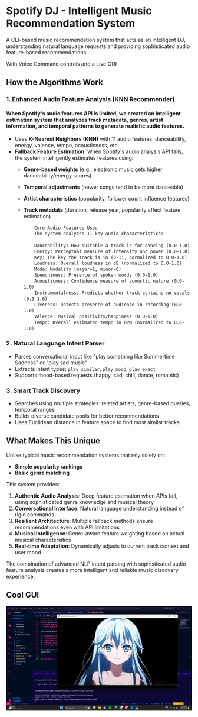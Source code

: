 # Spotify DJ - Intelligent Music Recommendation System

A CLI-based music recommendation system that acts as an intelligent DJ, understanding natural language requests and providing sophisticated audio feature-based recommendations.

With Voice Command controls and a Live GUI 

## How the Algorithms Work

### 1. **Enhanced Audio Feature Analysis (KNN Recommender)**

#### When Spotify's audio features API is limited, we created an intelligent estimation system that analyzes track metadata, genres, artist information, and temporal patterns to generate realistic audio features.

- Uses **K-Nearest Neighbors (KNN)** with 11 audio features: danceability, energy, valence, tempo, acousticness, etc.
- **Fallback Feature Estimation**: When Spotify's audio analysis API fails, the system intelligently estimates features using:
  - **Genre-based weights** (e.g., electronic music gets higher danceability/energy scores)
  - **Temporal adjustments** (newer songs tend to be more danceable)
  - **Artist characteristics** (popularity, follower count influence features)
  - **Track metadata** (duration, release year, popularity affect feature estimation)

            Core Audio Features Used
            The system analyzes 11 key audio characteristics:

            Danceability: How suitable a track is for dancing (0.0-1.0)
            Energy: Perceptual measure of intensity and power (0.0-1.0)
            Key: The key the track is in (0-11, normalized to 0.0-1.0)
            Loudness: Overall loudness in dB (normalized to 0.0-1.0)
            Mode: Modality (major=1, minor=0)
            Speechiness: Presence of spoken words (0.0-1.0)
            Acousticness: Confidence measure of acoustic nature (0.0-1.0)
            Instrumentalness: Predicts whether track contains no vocals (0.0-1.0)
            Liveness: Detects presence of audience in recording (0.0-1.0)
            Valence: Musical positivity/happiness (0.0-1.0)
            Tempo: Overall estimated tempo in BPM (normalized to 0.0-1.0)

### 2. **Natural Language Intent Parser**
- Parses conversational input like "play something like Summertime Sadness" or "play sad music"
- Extracts intent types: `play_similar`, `play_mood`, `play_exact`
- Supports mood-based requests (happy, sad, chill, dance, romantic)

### 3. **Smart Track Discovery**
- Searches using multiple strategies: related artists, genre-based queries, temporal ranges
- Builds diverse candidate pools for better recommendations
- Uses Euclidean distance in feature space to find most similar tracks

## What Makes This Unique

Unlike typical music recommendation systems that rely solely on:
- **Simple popularity rankings**
- **Basic genre matching**

This system provides:

1. **Authentic Audio Analysis**: Deep feature estimation when APIs fail, using sophisticated genre knowledge and musical theory
2. **Conversational Interface**: Natural language understanding instead of rigid commands
3. **Resilient Architecture**: Multiple fallback methods ensure recommendations even with API limitations
4. **Musical Intelligence**: Genre-aware feature weighting based on actual musical characteristics
5. **Real-time Adaptation**: Dynamically adjusts to current track context and user mood

The combination of advanced NLP intent parsing with sophisticated audio feature analysis creates a more intelligent and reliable music discovery experience.


## Cool GUI 
![alt text](assets/image.png)

